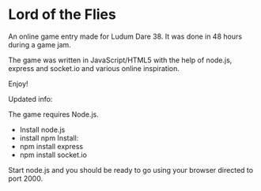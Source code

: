 Lord of the Flies
=================

An online game entry made for Ludum Dare 38. It was done in 48 hours during a game jam.

The game was written in JavaScript/HTML5 with the help of node.js, express and socket.io and various online inspiration.

Enjoy!

Updated info:

The game requires Node.js.

* Install node.js
* install npm
Install: 
* npm install express
* npm install socket.io

Start node.js and you should be ready to go using your browser directed to port 2000.
